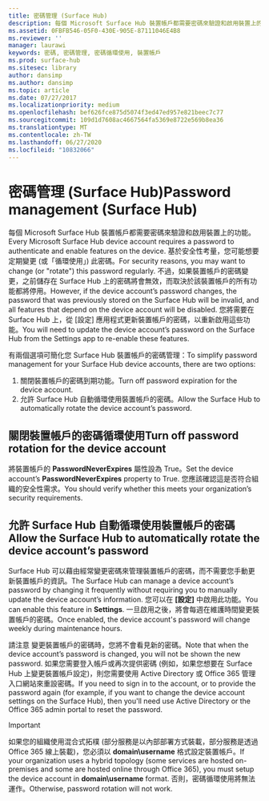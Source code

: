 ```yaml
---
title: 密碼管理 (Surface Hub)
description: 每個 Microsoft Surface Hub 裝置帳戶都需要密碼來驗證和啟用裝置上的功能。
ms.assetid: 0FBFB546-05F0-430E-905E-87111046E4B8
ms.reviewer: ''
manager: laurawi
keywords: 密碼, 密碼管理, 密碼循環使用, 裝置帳戶
ms.prod: surface-hub
ms.sitesec: library
author: dansimp
ms.author: dansimp
ms.topic: article
ms.date: 07/27/2017
ms.localizationpriority: medium
ms.openlocfilehash: bef626fce875d5074f3ed47ed957e821beec7c77
ms.sourcegitcommit: 109d1d7608ac4667564fa5369e8722e569b8ea36
ms.translationtype: MT
ms.contentlocale: zh-TW
ms.lasthandoff: 06/27/2020
ms.locfileid: "10832066"
---
```

# <span data-ttu-id="66926-104">密碼管理 (Surface Hub)</span><span class="sxs-lookup"><span data-stu-id="66926-104">Password management (Surface Hub)</span></span>

<span data-ttu-id="66926-105">每個 Microsoft Surface Hub 裝置帳戶都需要密碼來驗證和啟用裝置上的功能。</span><span class="sxs-lookup"><span data-stu-id="66926-105">Every Microsoft Surface Hub device account requires a password to authenticate and enable features on the device.</span></span> <span data-ttu-id="66926-106">基於安全性考量，您可能想要定期變更 (或「循環使用」) 此密碼。</span><span class="sxs-lookup"><span data-stu-id="66926-106">For security reasons, you may want to change (or "rotate") this password regularly.</span></span> <span data-ttu-id="66926-107">不過，如果裝置帳戶的密碼變更，之前儲存在 Surface Hub 上的密碼將會無效，而取決於該裝置帳戶的所有功能都將停用。</span><span class="sxs-lookup"><span data-stu-id="66926-107">However, if the device account’s password changes, the password that was previously stored on the Surface Hub will be invalid, and all features that depend on the device account will be disabled.</span></span> <span data-ttu-id="66926-108">您將需要在 Surface Hub 上，從 \[設定\] 應用程式更新裝置帳戶的密碼，以重新啟用這些功能。</span><span class="sxs-lookup"><span data-stu-id="66926-108">You will need to update the device account’s password on the Surface Hub from the Settings app to re-enable these features.</span></span>

<span data-ttu-id="66926-109">有兩個選項可簡化您 Surface Hub 裝置帳戶的密碼管理：</span><span class="sxs-lookup"><span data-stu-id="66926-109">To simplify password management for your Surface Hub device accounts, there are two options:</span></span>

1.  <span data-ttu-id="66926-110">關閉裝置帳戶的密碼到期功能。</span><span class="sxs-lookup"><span data-stu-id="66926-110">Turn off password expiration for the device account.</span></span>
2.  <span data-ttu-id="66926-111">允許 Surface Hub 自動循環使用裝置帳戶的密碼。</span><span class="sxs-lookup"><span data-stu-id="66926-111">Allow the Surface Hub to automatically rotate the device account’s password.</span></span>


## <span data-ttu-id="66926-112">關閉裝置帳戶的密碼循環使用</span><span class="sxs-lookup"><span data-stu-id="66926-112">Turn off password rotation for the device account</span></span>

<span data-ttu-id="66926-113">將裝置帳戶的 **PasswordNeverExpires** 屬性設為 True。</span><span class="sxs-lookup"><span data-stu-id="66926-113">Set the device account’s **PasswordNeverExpires** property to True.</span></span> <span data-ttu-id="66926-114">您應該確認這是否符合組織的安全性需求。</span><span class="sxs-lookup"><span data-stu-id="66926-114">You should verify whether this meets your organization’s security requirements.</span></span>


## <span data-ttu-id="66926-115">允許 Surface Hub 自動循環使用裝置帳戶的密碼</span><span class="sxs-lookup"><span data-stu-id="66926-115">Allow the Surface Hub to automatically rotate the device account’s password</span></span>

<span data-ttu-id="66926-116">Surface Hub 可以藉由經常變更密碼來管理裝置帳戶的密碼，而不需要您手動更新裝置帳戶的資訊。</span><span class="sxs-lookup"><span data-stu-id="66926-116">The Surface Hub can manage a device account’s password by changing it frequently without requiring you to manually update the device account’s information.</span></span> <span data-ttu-id="66926-117">您可以在 **[設定]** 中啟用此功能。</span><span class="sxs-lookup"><span data-stu-id="66926-117">You can enable this feature in **Settings**.</span></span> <span data-ttu-id="66926-118">一旦啟用之後，將會每週在維護時間變更裝置帳戶的密碼。</span><span class="sxs-lookup"><span data-stu-id="66926-118">Once enabled, the device account's password will change weekly during maintenance hours.</span></span>

<span data-ttu-id="66926-119">請注意 變更裝置帳戶的密碼時，您將不會看見新的密碼。</span><span class="sxs-lookup"><span data-stu-id="66926-119">Note that when the device account’s password is changed, you will not be shown the new password.</span></span> <span data-ttu-id="66926-120">如果您需要登入帳戶或再次提供密碼 (例如，如果您想要在 Surface Hub 上變更裝置帳戶設定)，則您需要使用 Active Directory 或 Office 365 管理入口網站來重設密碼。</span><span class="sxs-lookup"><span data-stu-id="66926-120">If you need to sign in to the account, or to provide the password again (for example, if you want to change the device account settings on the Surface Hub), then you'll need use Active Directory or the Office 365 admin portal to reset the password.</span></span>

> [!IMPORTANT]
> <span data-ttu-id="66926-121">如果您的組織使用混合式拓樸 (部分服務是以內部部署方式裝載，部分服務是透過 Office 365 線上裝載)，您必須以 **domain\username** 格式設定裝置帳戶。</span><span class="sxs-lookup"><span data-stu-id="66926-121">If your organization uses a hybrid topology (some services are hosted on-premises and some are hosted online through Office 365), you must setup the device account in **domain\username** format.</span></span> <span data-ttu-id="66926-122">否則，密碼循環使用將無法運作。</span><span class="sxs-lookup"><span data-stu-id="66926-122">Otherwise, password rotation will not work.</span></span>
